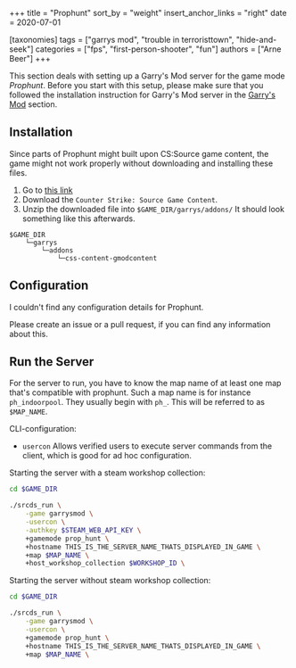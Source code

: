 +++
title = "Prophunt"
sort_by = "weight"
insert_anchor_links = "right"
date = 2020-07-01

[taxonomies]
tags = ["garrys mod", "trouble in terroristtown", "hide-and-seek"]
categories = ["fps", "first-person-shooter", "fun"]
authors = ["Arne Beer"]
+++

This section deals with setting up a Garry's Mod server for the game mode _Prophunt_.
Before you start with this setup, please make sure that you followed the installation instruction for Garry's Mod server in the [Garry's Mod](/garrys_mod/) section.

## Installation

Since parts of Prophunt might built upon CS:Source game content, the game might not work properly without downloading and installing these files.

1. Go to [this link](https://gmodcontent.com/)
2. Download the `Counter Strike: Source Game Content`.
3. Unzip the downloaded file into `$GAME_DIR/garrys/addons/`
    It should look something like this afterwards.
```text
$GAME_DIR
    └─garrys
        └─addons
            └─css-content-gmodcontent
```


## Configuration

I couldn't find any configuration details for Prophunt.

Please create an issue or a pull request, if you can find any information about this.


## Run the Server

For the server to run, you have to know the map name of at least one map that's compatible with prophunt.
Such a map name is for instance `ph_indoorpool`. They usually begin with `ph_`.
This will be referred to as `$MAP_NAME`.

CLI-configuration:

- `usercon` Allows verified users to execute server commands from the client, which is good for ad hoc configuration.

Starting the server with a steam workshop collection:

```bash
cd $GAME_DIR

./srcds_run \
    -game garrysmod \
    -usercon \
    -authkey $STEAM_WEB_API_KEY \
    +gamemode prop_hunt \
    +hostname THIS_IS_THE_SERVER_NAME_THATS_DISPLAYED_IN_GAME \
    +map $MAP_NAME \
    +host_workshop_collection $WORKSHOP_ID \
```

Starting the server without steam workshop collection:
```bash
cd $GAME_DIR

./srcds_run \
    -game garrysmod \
    -usercon \
    +gamemode prop_hunt \
    +hostname THIS_IS_THE_SERVER_NAME_THATS_DISPLAYED_IN_GAME \
    +map $MAP_NAME \
```
